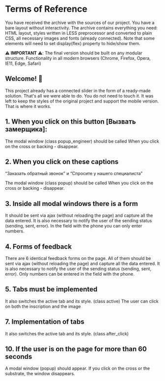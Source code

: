 # Terms of Reference

You have received the archive with the sources of our project. You have a bare layout without interactivity. The archive contains everything you need: HTML layout, styles written in LESS preprocessor and converted to plain CSS, all necessary images and fonts (already connected). Note that some elements will need to set display(flex) property to hide/show them.

⚠️ **IMPORTANT** ⚠️:
The final version should be built on any modular structure.
Functionality in all modern browsers (Chrome, Firefox, Opera, IE11, Edge, Safari)

## Welcome! 👋

This project already has a connected slider in the form of a ready-made solution. That's all we were able to do. You do not need to touch it. It was left to keep the styles of the original project and support the mobile version. That is where it works.

## 1. When you click on this button [Вызвать замерщика]:

The modal window (class popup_engineer) should be called
When you click on the cross or backing - disappear.

## 2. When you click on these captions

“Заказать обратный звонок” и “Спросите у нашего специалиста”

The modal window (class popup) should be called
When you click on the cross or backing - disappear.

## 3. Inside all modal windows there is a form

It should be sent via ajax (without reloading the page) and capture all the data entered. It is also necessary to notify the user of the sending status (sending, sent, error). In the field with the phone you can only enter numbers.

## 4. Forms of feedback

There are 6 identical feedback forms on the page.
All of them should be sent via ajax (without reloading the page) and capture all the data entered. It is also necessary to notify the user of the sending status (sending, sent, error). Only numbers can be entered in the field with the phone.

## 5. Tabs must be implemented

It also switches the active tab and its style. (class active)
The user can click on both the inscription and the image

## 7. Implementation of tabs

It also switches the active tab and its style. (class after_click)

## 10. If the user is on the page for more than 60 seconds

A modal window (popup) should appear.
If you click on the cross or the substrate, the window disappears.


